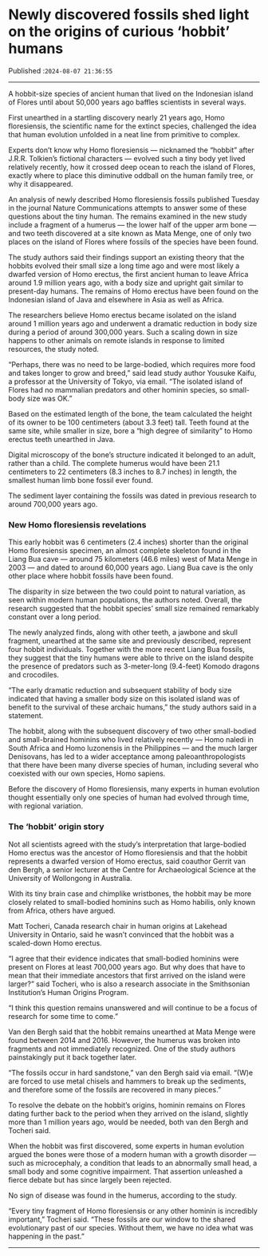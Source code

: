 # Newly discovered fossils shed light on the origins of curious ‘hobbit’ humans

Published :`2024-08-07 21:36:55`

---

A hobbit-size species of ancient human that lived on the Indonesian island of Flores until about 50,000 years ago baffles scientists in several ways.

First unearthed in a startling discovery nearly 21 years ago, Homo floresiensis, the scientific name for the extinct species, challenged the idea that human evolution unfolded in a neat line from primitive to complex.

Experts don’t know why Homo floresiensis — nicknamed the “hobbit” after J.R.R. Tolkien’s fictional characters — evolved such a tiny body yet lived relatively recently, how it crossed deep ocean to reach the island of Flores, exactly where to place this diminutive oddball on the human family tree, or why it disappeared.

An analysis of newly described Homo floresiensis fossils published Tuesday in the journal Nature Communications attempts to answer some of these questions about the tiny human. The remains examined in the new study include a fragment of a humerus — the lower half of the upper arm bone — and two teeth discovered at a site known as Mata Menge, one of only two places on the island of Flores where fossils of the species have been found.

The study authors said their findings support an existing theory that the hobbits evolved their small size a long time ago and were most likely a dwarfed version of Homo erectus, the first ancient human to leave Africa around 1.9 million years ago, with a body size and upright gait similar to present-day humans. The remains of Homo erectus have been found on the Indonesian island of Java and elsewhere in Asia as well as Africa.

The researchers believe Homo erectus became isolated on the island around 1 million years ago and underwent a dramatic reduction in body size during a period of around 300,000 years. Such a scaling down in size happens to other animals on remote islands in response to limited resources, the study noted.

“Perhaps, there was no need to be large-bodied, which requires more food and takes longer to grow and breed,” said lead study author Yousuke Kaifu, a professor at the University of Tokyo, via email. “The isolated island of Flores had no mammalian predators and other hominin species, so small-body size was OK.”

Based on the estimated length of the bone, the team calculated the height of its owner to be 100 centimeters (about 3.3 feet) tall. Teeth found at the same site, while smaller in size, bore a “high degree of similarity” to Homo erectus teeth unearthed in Java.

Digital microscopy of the bone’s structure indicated it belonged to an adult, rather than a child. The complete humerus would have been 21.1 centimeters to 22 centimeters (8.3 inches to 8.7 inches) in length, the smallest human limb bone fossil ever found.

The sediment layer containing the fossils was dated in previous research to around 700,000 years ago.

### New Homo floresiensis revelations

This early hobbit was 6 centimeters (2.4 inches) shorter than the original Homo floresiensis specimen, an almost complete skeleton found in the Liang Bua cave — around 75 kilometers (46.6 miles) west of Mata Menge in 2003 — and dated to around 60,000 years ago. Liang Bua cave is the only other place where hobbit fossils have been found.

The disparity in size between the two could point to natural variation, as seen within modern human populations, the authors noted. Overall, the research suggested that the hobbit species’ small size remained remarkably constant over a long period.

The newly analyzed finds, along with other teeth, a jawbone and skull fragment, unearthed at the same site and previously described, represent four hobbit individuals. Together with the more recent Liang Bua fossils, they suggest that the tiny humans were able to thrive on the island despite the presence of predators such as 3-meter-long (9.4-feet) Komodo dragons and crocodiles.

“The early dramatic reduction and subsequent stability of body size indicated that having a smaller body size on this isolated island was of benefit to the survival of these archaic humans,” the study authors said in a statement.

The hobbit, along with the subsequent discovery of two other small-bodied and small-brained hominins who lived relatively recently — Homo naledi in South Africa and Homo luzonensis in the Philippines — and the much larger Denisovans, has led to a wider acceptance among paleoanthropologists that there have been many diverse species of human, including several who coexisted with our own species, Homo sapiens.

Before the discovery of Homo floresiensis, many experts in human evolution thought essentially only one species of human had evolved through time, with regional variation.

### The ‘hobbit’ origin story

Not all scientists agreed with the study’s interpretation that large-bodied Homo erectus was the ancestor of Homo floresiensis and that the hobbit represents a dwarfed version of Homo erectus, said coauthor Gerrit van den Bergh, a senior lecturer at the Centre for Archaeological Science at the University of Wollongong in Australia.

With its tiny brain case and chimplike wristbones, the hobbit may be more closely related to small-bodied hominins such as Homo habilis, only known from Africa, others have argued.

Matt Tocheri, Canada research chair in human origins at Lakehead University in Ontario, said he wasn’t convinced that the hobbit was a scaled-down Homo erectus.

“I agree that their evidence indicates that small-bodied hominins were present on Flores at least 700,000 years ago. But why does that have to mean that their immediate ancestors that first arrived on the island were larger?” said Tocheri, who is also a research associate in the Smithsonian Institution’s Human Origins Program.

“I think this question remains unanswered and will continue to be a focus of research for some time to come.”

Van den Bergh said that the hobbit remains unearthed at Mata Menge were found between 2014 and 2016. However, the humerus was broken into fragments and not immediately recognized. One of the study authors painstakingly put it back together later.

“The fossils occur in hard sandstone,” van den Bergh said via email. “(W)e are forced to use metal chisels and hammers to break up the sediments, and therefore some of the fossils are recovered in many pieces.”

To resolve the debate on the hobbit’s origins, hominin remains on Flores dating further back to the period when they arrived on the island, slightly more than 1 million years ago, would be needed, both van den Bergh and Tocheri said.

When the hobbit was first discovered, some experts in human evolution argued the bones were those of a modern human with a growth disorder — such as microcephaly, a condition that leads to an abnormally small head, a small body and some cognitive impairment. That assertion unleashed a fierce debate but has since largely been rejected.

No sign of disease was found in the humerus, according to the study.

“Every tiny fragment of Homo floresiensis or any other hominin is incredibly important,” Tocheri said. “These fossils are our window to the shared evolutionary past of our species. Without them, we have no idea what was happening in the past.”

---

